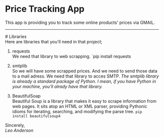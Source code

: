 # Price Tracking App
This app is providing you to track some online products' prices via GMAIL.
<hr>
# Libraries
<br>
Here are libraries that you'll need in that project; <br>

1. requests <br>
We need that library to web scrapping.
`pip install requests

2. smtplib <br>
So we will have some scrapped prices. And we need to send those data to a mail adress. We need that library to acces SMTP.
_The smtplib library is already a standard package of Python. I mean, if you have Python in your machine, you'll alrady have that library._

3. BeautifulSoap <br>
Beautiful Soup is a library that makes it easy to scrape information from web pages. It sits atop an HTML or XML parser, providing Pythonic idioms for iterating, searching, and modifying the parse tree.
`pip install beautifulsoup4`

Sincerely, <br>
_Leo Anderson_
